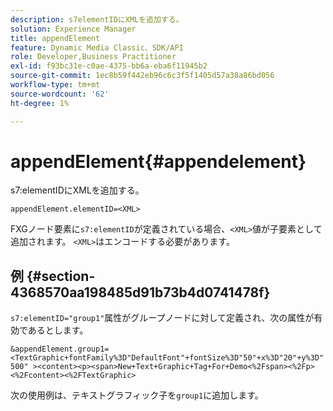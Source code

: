 ```yaml
---
description: s7elementIDにXMLを追加する。
solution: Experience Manager
title: appendElement
feature: Dynamic Media Classic、SDK/API
role: Developer,Business Practitioner
exl-id: f93bc31e-c0ae-4375-bb6a-eba6f11945b2
source-git-commit: 1ec8b59f442eb96c6c3f5f1405d57a38a86bd056
workflow-type: tm+mt
source-wordcount: '62'
ht-degree: 1%

---
```


# appendElement{#appendelement}

s7:elementIDにXMLを追加する。

`appendElement.elementID=<XML>`

FXGノード要素に`s7:elementID`が定義されている場合、`<XML>`値が子要素として追加されます。 `<XML>`はエンコードする必要があります。

## 例 {#section-4368570aa198485d91b73b4d0741478f}

`s7:elementID="group1"`属性がグループノードに対して定義され、次の属性が有効であるとします。

`&appendElement.group1=<TextGraphic+fontFamily%3D"DefaultFont"+fontSize%3D"50"+x%3D"20"+y%3D"500" ><content><p><span>New+Text+Graphic+Tag+For+Demo<%2Fspan><%2Fp><%2Fcontent><%2FTextGraphic>`

次の使用例は、テキストグラフィック子を`group1`に追加します。
